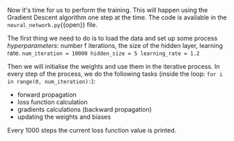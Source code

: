Now it's time for us to perform the training. This will happen using the Gradient Descent algorithm one step at the time. The code is available in the `neural_network.py`{{open}} file.

The first thing we need to do is to load the data and set up some process _hyperparameters_: number f iterations, the size of the hidden layer, learning rate.
`num_iteration = 10000
hidden_size = 5
learning_rate = 1.2`

Then we will initialise the weights and use them in the iterative process. In every step of the process, we do the following tasks (inside the loop: `for i in range(0, num_iteration):`):
* forward propagation
* loss function calculation
* gradients calculations (backward propagation)
* updating the weights and biases

Every 1000 steps the current loss function value is printed.
